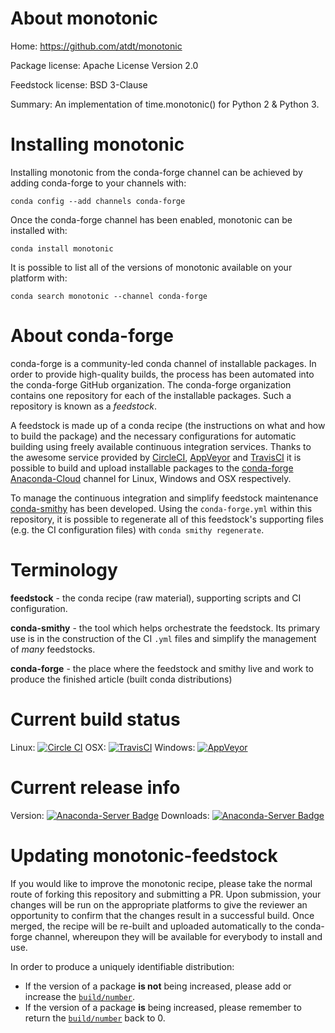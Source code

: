 About monotonic
===============

Home: https://github.com/atdt/monotonic

Package license: Apache License Version 2.0

Feedstock license: BSD 3-Clause

Summary: An implementation of time.monotonic() for Python 2 & Python 3.



Installing monotonic
====================

Installing monotonic from the conda-forge channel can be achieved by adding conda-forge to your channels with:

```
conda config --add channels conda-forge
```

Once the conda-forge channel has been enabled, monotonic can be installed with:

```
conda install monotonic
```

It is possible to list all of the versions of monotonic available on your platform with:

```
conda search monotonic --channel conda-forge
```


About conda-forge
=================

conda-forge is a community-led conda channel of installable packages.
In order to provide high-quality builds, the process has been automated into the
conda-forge GitHub organization. The conda-forge organization contains one repository 
for each of the installable packages. Such a repository is known as a *feedstock*.

A feedstock is made up of a conda recipe (the instructions on what and how to build
the package) and the necessary configurations for automatic building using freely
available continuous integration services. Thanks to the awesome service provided by
[CircleCI](https://circleci.com/), [AppVeyor](http://www.appveyor.com/)
and [TravisCI](https://travis-ci.org/) it is possible to build and upload installable
packages to the [conda-forge](https://anaconda.org/conda-forge)
[Anaconda-Cloud](http://docs.anaconda.org/) channel for Linux, Windows and OSX respectively.

To manage the continuous integration and simplify feedstock maintenance
[conda-smithy](http://github.com/conda-forge/conda-smithy) has been developed.
Using the ``conda-forge.yml`` within this repository, it is possible to regenerate all of
this feedstock's supporting files (e.g. the CI configuration files) with ``conda smithy regenerate``.


Terminology
===========

**feedstock** - the conda recipe (raw material), supporting scripts and CI configuration.

**conda-smithy** - the tool which helps orchestrate the feedstock.
                   Its primary use is in the construction of the CI ``.yml`` files
                   and simplify the management of *many* feedstocks.

**conda-forge** - the place where the feedstock and smithy live and work to
                  produce the finished article (built conda distributions)

Current build status
====================

Linux: [![Circle CI](https://circleci.com/gh/conda-forge/monotonic-feedstock.svg?style=svg)](https://circleci.com/gh/conda-forge/monotonic-feedstock)
OSX: [![TravisCI](https://travis-ci.org/conda-forge/monotonic-feedstock.svg?branch=master)](https://travis-ci.org/conda-forge/monotonic-feedstock) 
Windows: [![AppVeyor](https://ci.appveyor.com/api/projects/status/github/conda-forge/monotonic-feedstock?svg=True)](https://ci.appveyor.com/project/conda-forge/monotonic-feedstock/branch/master)

Current release info
====================
Version: [![Anaconda-Server Badge](https://anaconda.org/conda-forge/monotonic/badges/version.svg)](https://anaconda.org/conda-forge/monotonic)
Downloads: [![Anaconda-Server Badge](https://anaconda.org/conda-forge/monotonic/badges/downloads.svg)](https://anaconda.org/conda-forge/monotonic)


Updating monotonic-feedstock
============================

If you would like to improve the monotonic recipe, please take the normal
route of forking this repository and submitting a PR. Upon submission, your changes will
be run on the appropriate platforms to give the reviewer an opportunity to confirm that the
changes result in a successful build. Once merged, the recipe will be re-built and uploaded
automatically to the conda-forge channel, whereupon they will be available for everybody to
install and use.

In order to produce a uniquely identifiable distribution:
 * If the version of a package **is not** being increased, please add or increase
   the [``build/number``](http://conda.pydata.org/docs/building/meta-yaml.html#build-number-and-string). 
 * If the version of a package **is** being increased, please remember to return
   the [``build/number``](http://conda.pydata.org/docs/building/meta-yaml.html#build-number-and-string)
   back to 0.

